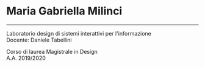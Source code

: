 # Maria Gabriella Milinci

------------------------------------------------------------------------------------

Laboratorio design di sistemi interattivi per l'informazione  
Docente: Daniele Tabellini  

Corso di laurea Magistrale in Design  
A.A. 2019/2020
